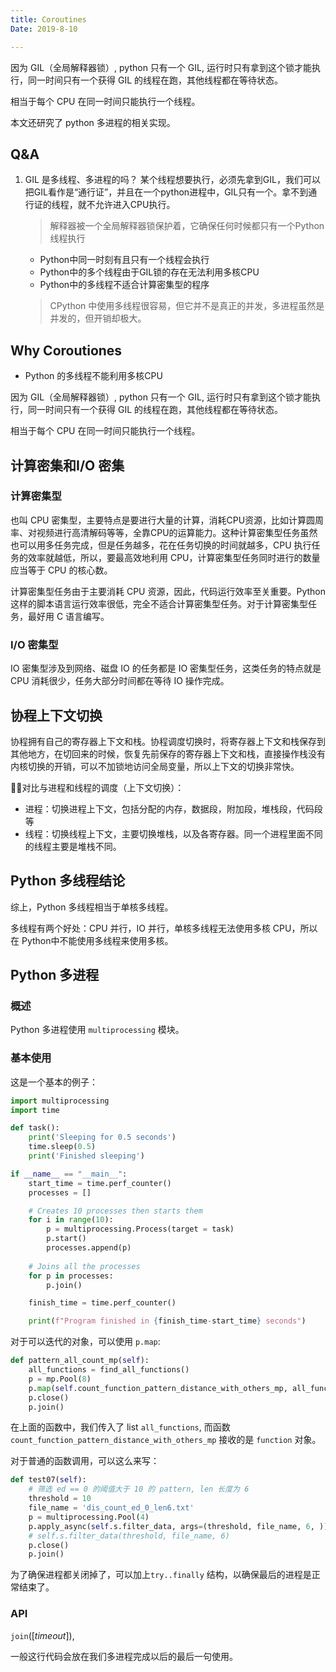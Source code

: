 ```yaml
---
title: Coroutines
Date: 2019-8-10

---
```


因为 GIL（全局解释器锁）, python 只有一个 GIL, 运行时只有拿到这个锁才能执行，同一时间只有一个获得 GIL 的线程在跑，其他线程都在等待状态。

相当于每个 CPU 在同一时间只能执行一个线程。

本文还研究了 python 多进程的相关实现。

<!-- more -->

## Q&A

1. GIL 是多线程、多进程的吗？
   某个线程想要执行，必须先拿到GIL，我们可以把GIL看作是“通行证”，并且在一个python进程中，GIL只有一个。拿不到通行证的线程，就不允许进入CPU执行。

   > 解释器被一个全局解释器锁保护着，它确保任何时候都只有一个Python线程执行

   - Python中同一时刻有且只有一个线程会执行
   - Python中的多个线程由于GIL锁的存在无法利用多核CPU
   - Python中的多线程不适合计算密集型的程序

   > CPython 中使用多线程很容易，但它并不是真正的并发，多进程虽然是并发的，但开销却极大。

## Why Coroutiones

- Python 的多线程不能利用多核CPU

因为 GIL（全局解释器锁）, python 只有一个 GIL, 运行时只有拿到这个锁才能执行，同一时间只有一个获得 GIL 的线程在跑，其他线程都在等待状态。

相当于每个 CPU 在同一时间只能执行一个线程。

## 计算密集和I/O 密集

### 计算密集型

也叫 CPU 密集型，主要特点是要进行大量的计算，消耗CPU资源，比如计算圆周率、对视频进行高清解码等等，全靠CPU的运算能力。这种计算密集型任务虽然也可以用多任务完成，但是任务越多，花在任务切换的时间就越多，CPU 执行任务的效率就越低，所以，要最高效地利用 CPU，计算密集型任务同时进行的数量应当等于 CPU 的核心数。

计算密集型任务由于主要消耗 CPU 资源，因此，代码运行效率至关重要。Python 这样的脚本语言运行效率很低，完全不适合计算密集型任务。对于计算密集型任务，最好用 C 语言编写。

### I/O 密集型

IO 密集型涉及到网络、磁盘 IO 的任务都是 IO 密集型任务，这类任务的特点就是 CPU 消耗很少，任务大部分时间都在等待 IO 操作完成。

## 协程上下文切换

协程拥有自己的寄存器上下文和栈。协程调度切换时，将寄存器上下文和栈保存到其他地方，在切回来的时候，恢复先前保存的寄存器上下文和栈，直接操作栈没有内核切换的开销，可以不加锁地访问全局变量，所以上下文的切换非常快。

:tipping_hand_man:对比与进程和线程的调度（上下文切换）：

- 进程：切换进程上下文，包括分配的内存，数据段，附加段，堆栈段，代码段等
- 线程：切换线程上下文，主要切换堆栈，以及各寄存器。同一个进程里面不同的线程主要是堆栈不同。



## Python 多线程结论

综上，Python 多线程相当于单核多线程。

多线程有两个好处：CPU 并行，IO 并行，单核多线程无法使用多核 CPU，所以在 Python中不能使用多线程来使用多核。

## Python 多进程

### 概述

Python 多进程使用 `multiprocessing` 模块。

### 基本使用

这是一个基本的例子：

```python
import multiprocessing
import time

def task():
    print('Sleeping for 0.5 seconds')
    time.sleep(0.5)
    print('Finished sleeping')

if __name__ == "__main__": 
    start_time = time.perf_counter()
    processes = []

    # Creates 10 processes then starts them
    for i in range(10):
        p = multiprocessing.Process(target = task)
        p.start()
        processes.append(p)
    
    # Joins all the processes 
    for p in processes:
        p.join()

    finish_time = time.perf_counter()

    print(f"Program finished in {finish_time-start_time} seconds")
```



对于可以迭代的对象，可以使用 `p.map`:

```python
def pattern_all_count_mp(self):
    all_functions = find_all_functions()
    p = mp.Pool(8)
    p.map(self.count_function_pattern_distance_with_others_mp, all_functions)
    p.close()
    p.join()
```

在上面的函数中，我们传入了 list `all_functions`, 而函数 `count_function_pattern_distance_with_others_mp` 接收的是 `function` 对象。



对于普通的函数调用，可以这么来写：

```python
def test07(self):
    # 筛选 ed == 0 的阈值大于 10 的 pattern, len 长度为 6
    threshold = 10
    file_name = 'dis_count_ed_0_len6.txt'
    p = multiprocessing.Pool(4)
    p.apply_async(self.s.filter_data, args=(threshold, file_name, 6, ))
    # self.s.filter_data(threshold, file_name, 6)
    p.close()
    p.join()
```

为了确保进程都关闭掉了，可以加上`try..finally` 结构，以确保最后的进程是正常结束了。

### API

`join`([*timeout*]), 

一般这行代码会放在我们多进程完成以后的最后一句使用。
